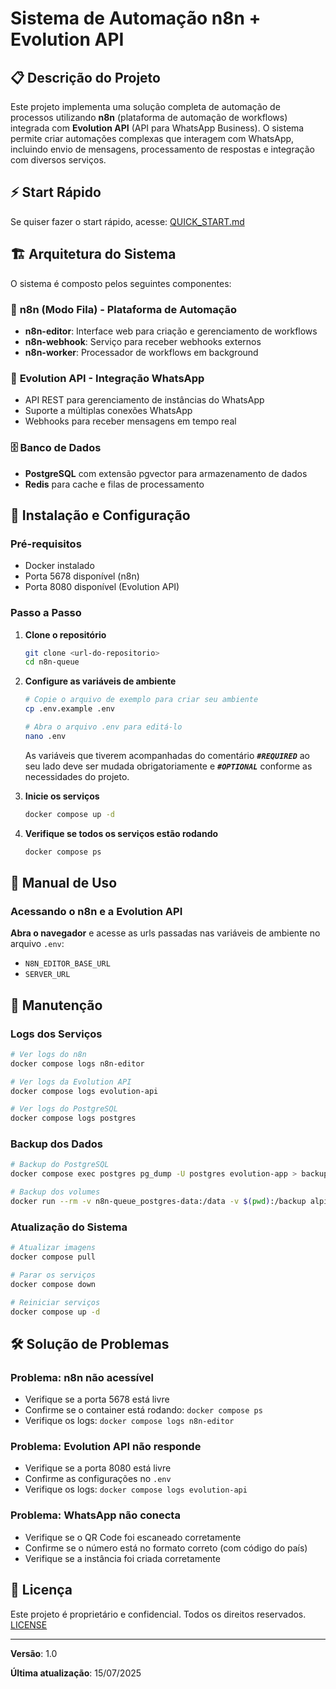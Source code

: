 # Sistema de Automação n8n + Evolution API

## 📋 Descrição do Projeto

Este projeto implementa uma solução completa de automação de processos utilizando **n8n** (plataforma de automação de workflows) integrada com **Evolution API** (API para WhatsApp Business). O sistema permite criar automações complexas que interagem com WhatsApp, incluindo envio de mensagens, processamento de respostas e integração com diversos serviços.

## ⚡ Start Rápido

Se quiser fazer o start rápido, acesse: [QUICK_START.md](https://github.com/rafaelcesar0/n8n-queue/blob/main/QUICK_START.md)

## 🏗️ Arquitetura do Sistema

O sistema é composto pelos seguintes componentes:

### 🔧 **n8n (Modo Fila)** - Plataforma de Automação

- **n8n-editor**: Interface web para criação e gerenciamento de workflows
- **n8n-webhook**: Serviço para receber webhooks externos
- **n8n-worker**: Processador de workflows em background

### 📱 **Evolution API** - Integração WhatsApp

- API REST para gerenciamento de instâncias do WhatsApp
- Suporte a múltiplas conexões WhatsApp
- Webhooks para receber mensagens em tempo real

### 🗄️ **Banco de Dados**

- **PostgreSQL** com extensão pgvector para armazenamento de dados
- **Redis** para cache e filas de processamento

## 🚀 Instalação e Configuração

### Pré-requisitos

- Docker instalado
- Porta 5678 disponível (n8n)
- Porta 8080 disponível (Evolution API)

### Passo a Passo

1. **Clone o repositório**

   ```bash
   git clone <url-do-repositorio>
   cd n8n-queue
   ```

2. **Configure as variáveis de ambiente**

   ```bash
   # Copie o arquivo de exemplo para criar seu ambiente
   cp .env.example .env

   # Abra o arquivo .env para editá-lo
   nano .env
   ```

   As variáveis que tiverem acompanhadas do comentário **_`#REQUIRED`_** ao seu lado deve ser mudada obrigatoriamente e **_`#OPTIONAL`_** conforme as necessidades do projeto.

3. **Inicie os serviços**

   ```bash
   docker compose up -d
   ```

4. **Verifique se todos os serviços estão rodando**
   ```bash
   docker compose ps
   ```

## 📖 Manual de Uso

### Acessando o n8n e a Evolution API

**Abra o navegador** e acesse as urls passadas nas variáveis de ambiente no arquivo `.env`:

- `N8N_EDITOR_BASE_URL`
- `SERVER_URL`

## 🔧 Manutenção

### Logs dos Serviços

```bash
# Ver logs do n8n
docker compose logs n8n-editor

# Ver logs da Evolution API
docker compose logs evolution-api

# Ver logs do PostgreSQL
docker compose logs postgres
```

### Backup dos Dados

```bash
# Backup do PostgreSQL
docker compose exec postgres pg_dump -U postgres evolution-app > backup.sql

# Backup dos volumes
docker run --rm -v n8n-queue_postgres-data:/data -v $(pwd):/backup alpine tar czf /backup/postgres-backup.tar.gz -C /data .
```

### Atualização do Sistema

```bash
# Atualizar imagens
docker compose pull

# Parar os serviços
docker compose down

# Reiniciar serviços
docker compose up -d
```

## 🛠️ Solução de Problemas

### Problema: n8n não acessível

- Verifique se a porta 5678 está livre
- Confirme se o container está rodando: `docker compose ps`
- Verifique os logs: `docker compose logs n8n-editor`

### Problema: Evolution API não responde

- Verifique se a porta 8080 está livre
- Confirme as configurações no `.env`
- Verifique os logs: `docker compose logs evolution-api`

### Problema: WhatsApp não conecta

- Verifique se o QR Code foi escaneado corretamente
- Confirme se o número está no formato correto (com código do país)
- Verifique se a instância foi criada corretamente

## 📄 Licença

Este projeto é proprietário e confidencial. Todos os direitos reservados. [LICENSE](https://github.com/rafaelcesar0/n8n-queue/blob/main/LICENSE.txt)

---

**Versão**: 1.0

**Última atualização**: 15/07/2025
